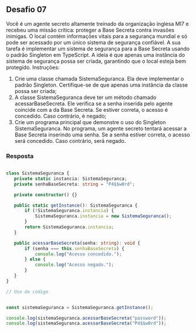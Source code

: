 ## Desafio 07

Você é um agente secreto altamente treinado da organização inglesa MI7 e recebeu uma missão crítica: proteger a Base Secreta contra invasões inimigas. O local contém informações vitais para a segurança mundial e só pode ser acessado por um único sistema de segurança confiável.
A sua tarefa é implementar um sistema de segurança para a Base Secreta usando o padrão Singleton em TypeScript. A ideia é que apenas uma instância do sistema de segurança possa ser criada, garantindo que o local esteja bem protegido.
Instruções:
1) Crie uma classe chamada SistemaSeguranca. Ela deve implementar o padrão Singleton. Certifique-se de que apenas uma instância da classe possa ser criada;
2) A classe SistemaSeguranca deve ter um método chamado acessarBaseSecreta. Ele verifica se a senha inserida pelo agente coincide com a da Base Secreta. Se estiver correta, o acesso é concedido. Caso contrário, é negado;
3) Crie um programa principal que demonstre o uso do Singleton SistemaSeguranca. No programa, um agente secreto tentará acessar a Base Secreta inserindo uma senha. Se a senha estiver correta, o acesso será concedido. Caso contrário, será negado.

 ### Resposta


 ````ts

class SistemaSeguranca {
    private static instancia: SistemaSeguranca;
    private senhaBaseSecreta: string = "P4$$w0rd";

    private constructor() {}

    public static getInstance(): SistemaSeguranca {
        if (!SistemaSeguranca.instancia) {
            SistemaSeguranca.instancia = new SistemaSeguranca();
        }
        return SistemaSeguranca.instancia;
    }

    public acessarBaseSecreta(senha: string): void {
        if (senha === this.senhaBaseSecreta) {
            console.log("Acesso concedido.");
        } else {
            console.log("Acesso negado.");
        }
    }
}

// Uso do código


const sistemaSeguranca = SistemaSeguranca.getInstance();

console.log(sistemaSeguranca.acessarBaseSecreta("password"));
console.log(sistemaSeguranca.acessarBaseSecreta("P4$$w0rd"));

````
